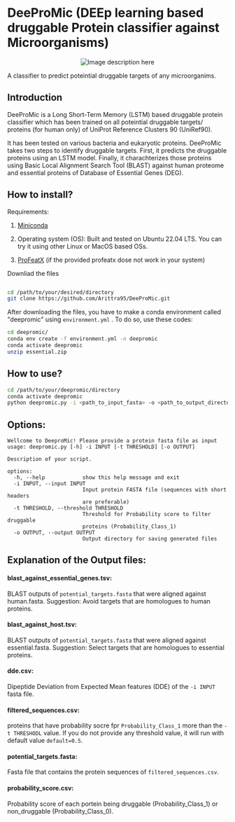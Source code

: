 # DeeProMic (DEEp learning based druggable Protein classifier against Microorganisms)

<p align="center">
  <img src="https://github.com/Arittra95/DeeProMic/assets/57245109/932cc60c-37c0-45ab-b130-7d0710f22bd2" alt="Image description here">
</p>

A classifier to predict poteintial druggable targets of any microorganims.

## Introduction

DeeProMic is a Long Short-Term Memory (LSTM) based druggable protein classifier which has been trained on all poteintial druggable targets/ proteins (for human only) of UniProt Reference Clusters 90 (UniRef90).

It has been tested on various bacteria and eukaryotic proteins. DeeProMic takes two steps to identify druggable targets. 
First, it predicts the druggable proteins using an LSTM model. Finally, it charachterizes those proteins using Basic Local Alignment Search Tool (BLAST) against human proteome and essential proteins of Database of Essential Genes (DEG).

## How to install?

Requirements: 

1) [Miniconda](https://docs.conda.io/projects/miniconda/en/latest/) 

2) Operating system (OS): Built and tested on Ubuntu 22.04 LTS. You can try it using other Linux or MacOS based OSs. 

3) [ProFeatX](https://github.com/usubioinfo/profeatx) (if the provided profeatx dose not work in your system)

Downliad the files

```bash

cd /path/to/your/desired/directory
git clone https://github.com/Arittra95/DeeProMic.git

```
After downloading the files, you have to make a conda environment called "deepromic" using ```environment.yml``` . To do so, use these codes:

```bash
cd deepromic/
conda env create -f environment.yml -n deepromic
conda activate deepromic
unzip essential.zip

```

## How to use?


```bash
cd /path/to/your/deepromic/directory
conda activate deepromic
python deepromic.py -i <path_to_input_fasta> -o <path_to_output_directory>

```

## Options:

```
Wellcome to DeeproMic! Please provide a protein fasta file as input
usage: deepromic.py [-h] -i INPUT [-t THRESHOLD] [-o OUTPUT]

Description of your script.

options:
  -h, --help            show this help message and exit
  -i INPUT, --input INPUT
                        Input protein FASTA file (sequences with short headers
                        are preferable)
  -t THRESHOLD, --threshold THRESHOLD
                        Threshold for Probability score to filter druggable
                        proteins (Probability_Class_1)
  -o OUTPUT, --output OUTPUT
                        Output directory for saving generated files

```

## Explanation of the Output files:

#### blast_against_essential_genes.tsv: 
BLAST outputs of ```potential_targets.fasta``` that were aligned against human.fasta. Suggestion: Avoid targets that are homologues to human proteins. 
#### blast_against_host.tsv:
BLAST outputs of ```potential_targets.fasta``` that were aligned against essential.fasta. Suggestion: Select targets that are homologues to essential proteins. 
#### dde.csv:
Dipeptide Deviation from Expected Mean features (DDE) of the ```-i INPUT``` fasta file.
#### filtered_sequences.csv:
proteins that have probability socre fpr ```Probability_Class_1``` more than the ```-t THRESHODL``` value. If you do not provide any threshold value, it will run with default value ```default=0.5```.  
#### potential_targets.fasta:
Fasta file that contains the protein sequences of ```filtered_sequences.csv```. 
#### probability_score.csv:
Probability score of each portein being druggable (Probability_Class_1) or non_druggable (Probability_Class_0).



